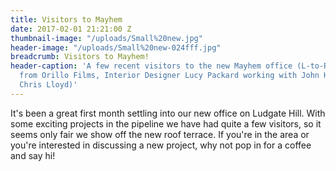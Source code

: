 ```yaml
---
title: Visitors to Mayhem
date: 2017-02-01 21:21:00 Z
thumbnail-image: "/uploads/Small%20new.jpg"
header-image: "/uploads/Small%20new-024fff.jpg"
breadcrumb: Visitors to Mayhem!
header-caption: 'A few recent visitors to the new Mayhem office (L-to-R: The team
  from Orillo Films, Interior Designer Lucy Packard working with John Higgins, Producer
  Chris Lloyd)'
---
```


It's been a great first month settling into our new office on Ludgate Hill. With some exciting projects in the pipeline we have had quite a few visitors, so it seems only fair we show off the new roof terrace. If you're in the area or you're interested in discussing a new project, why not pop in for a coffee and say hi!
